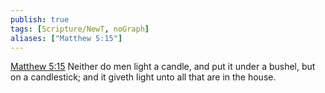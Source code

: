 ```yaml
---
publish: true
tags: [Scripture/NewT, noGraph]
aliases: ["Matthew 5:15"]
---
```

[Matthew 5:15](https://churchofjesuschrist.org/study/scriptures/nt/matt/5?lang=eng&id=p15#p15) Neither do men light a candle, and put it under a bushel, but on a candlestick; and it giveth light unto all that are in the house.
